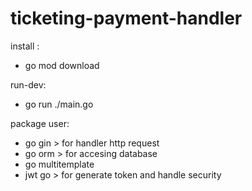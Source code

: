 # ticketing-payment-handler

install :

- go mod download

run-dev:

- go run ./main.go

package user:

- go gin > for handler http request
- go orm > for accesing database
- go multitemplate
- jwt go > for generate token and handle security


